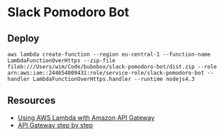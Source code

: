 # Slack Pomodoro Bot

## Deploy
```
aws lambda create-function --region eu-central-1 --function-name LambdaFunctionOverHttps --zip-file fileb:///Users/wim/Code/bubobox/slack-pomodoro-bot/dist.zip --role arn:aws:iam::244654009431:role/service-role/slack-pomodoro-bot --handler LambdaFunctionOverHttps.handler --runtime nodejs4.3
```

## Resources
* [Using AWS Lambda with Amazon API Gateway](http://docs.aws.amazon.com/lambda/latest/dg/with-on-demand-https.html)
* [API Gateway step by step](http://docs.aws.amazon.com/apigateway/latest/developerguide/api-gateway-create-api-step-by-step.html)
